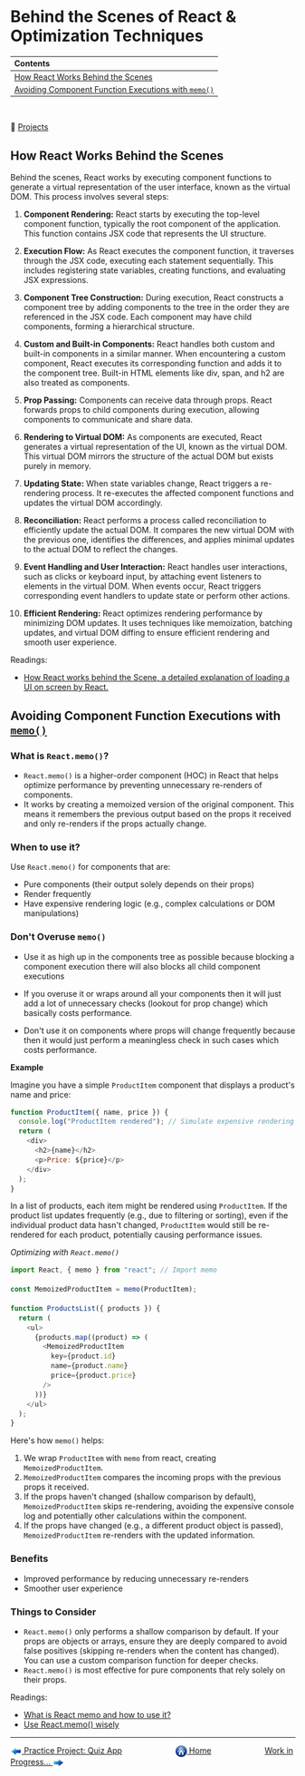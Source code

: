 # Behind the Scenes of React & Optimization Techniques

| Contents                                                                                                  |
| :-------------------------------------------------------------------------------------------------------- |
| [How React Works Behind the Scenes](#how-react-works-behind-the-scenes)                                   |
| [Avoiding Component Function Executions with `memo()`](#avoiding-component-function-executions-with-memo) |

&nbsp;

:notebook_with_decorative_cover: [Projects](projects/)

## How React Works Behind the Scenes

Behind the scenes, React works by executing component functions to generate a virtual representation of the user interface, known as the virtual DOM. This process involves several steps:

1. **Component Rendering:** React starts by executing the top-level component function, typically the root component of the application. This function contains JSX code that represents the UI structure.

2. **Execution Flow:** As React executes the component function, it traverses through the JSX code, executing each statement sequentially. This includes registering state variables, creating functions, and evaluating JSX expressions.

3. **Component Tree Construction:** During execution, React constructs a component tree by adding components to the tree in the order they are referenced in the JSX code. Each component may have child components, forming a hierarchical structure.

4. **Custom and Built-in Components:** React handles both custom and built-in components in a similar manner. When encountering a custom component, React executes its corresponding function and adds it to the component tree. Built-in HTML elements like div, span, and h2 are also treated as components.

5. **Prop Passing:** Components can receive data through props. React forwards props to child components during execution, allowing components to communicate and share data.

6. **Rendering to Virtual DOM:** As components are executed, React generates a virtual representation of the UI, known as the virtual DOM. This virtual DOM mirrors the structure of the actual DOM but exists purely in memory.

7. **Updating State:** When state variables change, React triggers a re-rendering process. It re-executes the affected component functions and updates the virtual DOM accordingly.

8. **Reconciliation:** React performs a process called reconciliation to efficiently update the actual DOM. It compares the new virtual DOM with the previous one, identifies the differences, and applies minimal updates to the actual DOM to reflect the changes.

9. **Event Handling and User Interaction:** React handles user interactions, such as clicks or keyboard input, by attaching event listeners to elements in the virtual DOM. When events occur, React triggers corresponding event handlers to update state or perform other actions.

10. **Efficient Rendering:** React optimizes rendering performance by minimizing DOM updates. It uses techniques like memoization, batching updates, and virtual DOM diffing to ensure efficient rendering and smooth user experience.

Readings:

- [How React works behind the Scene, a detailed explanation of loading a UI on screen by React.](https://medium.com/@navnit0707/how-react-works-behind-the-scene-a-detailed-explanation-of-loading-a-ui-on-screen-by-react-ccd62e27f631)

## Avoiding Component Function Executions with [`memo()`](https://react.dev/reference/react/memo)

### What is `React.memo()`?

- `React.memo()` is a higher-order component (HOC) in React that helps optimize performance by preventing unnecessary re-renders of components.
- It works by creating a memoized version of the original component. This means it remembers the previous output based on the props it received and only re-renders if the props actually change.

### When to use it?

Use `React.memo()` for components that are:

- Pure components (their output solely depends on their props)
- Render frequently
- Have expensive rendering logic (e.g., complex calculations or DOM manipulations)

### Don't Overuse `memo()`

- Use it as high up in the components tree as possible because blocking a component execution there will also blocks all child component executions

- If you overuse it or wraps around all your components then it will just add a lot of unnecessary checks (lookout for prop change) which basically costs performance.

- Don't use it on components where props will change frequently because then it would just perform a meaningless check in such cases which costs performance.

**Example**

Imagine you have a simple `ProductItem` component that displays a product's name and price:

```javascript
function ProductItem({ name, price }) {
  console.log("ProductItem rendered"); // Simulate expensive rendering logic
  return (
    <div>
      <h2>{name}</h2>
      <p>Price: ${price}</p>
    </div>
  );
}
```

In a list of products, each item might be rendered using `ProductItem`. If the product list updates frequently (e.g., due to filtering or sorting), even if the individual product data hasn't changed, `ProductItem` would still be re-rendered for each product, potentially causing performance issues.

_Optimizing with `React.memo()`_

```javascript
import React, { memo } from "react"; // Import memo

const MemoizedProductItem = memo(ProductItem);

function ProductsList({ products }) {
  return (
    <ul>
      {products.map((product) => (
        <MemoizedProductItem
          key={product.id}
          name={product.name}
          price={product.price}
        />
      ))}
    </ul>
  );
}
```

Here's how `memo()` helps:

1. We wrap `ProductItem` with `memo` from react, creating `MemoizedProductItem`.
2. `MemoizedProductItem` compares the incoming props with the previous props it received.
3. If the props haven't changed (shallow comparison by default), `MemoizedProductItem` skips re-rendering, avoiding the expensive console log and potentially other calculations within the component.
4. If the props have changed (e.g., a different product object is passed), `MemoizedProductItem` re-renders with the updated information.

### Benefits

- Improved performance by reducing unnecessary re-renders
- Smoother user experience

### Things to Consider

- `React.memo()` only performs a shallow comparison by default. If your props are objects or arrays, ensure they are deeply compared to avoid false positives (skipping re-renders when the content has changed). You can use a custom comparison function for deeper checks.
- `React.memo()` is most effective for pure components that rely solely on their props.

Readings:

- [What is React memo and how to use it?](https://hygraph.com/blog/react-memo)
- [Use React.memo() wisely](https://dmitripavlutin.com/use-react-memo-wisely/)

---

[<img align="center" src="../images/left_arrow.png" height="20" width="20"/> Practice Project: Quiz App](../011-quiz-app/README.md)&nbsp; &nbsp; &nbsp; &nbsp; &nbsp; &nbsp; &nbsp; &nbsp; &nbsp; &nbsp; &nbsp; &nbsp; [<img align="center" src="../images/home.png" height="20" width="20"/> Home](../README.md) &nbsp; &nbsp; &nbsp; &nbsp; &nbsp; &nbsp; &nbsp; &nbsp; &nbsp; &nbsp; &nbsp; &nbsp;[Work in Progress... <img align="center" src="../images/right_arrow.png" height="20" width="20"/>]()
